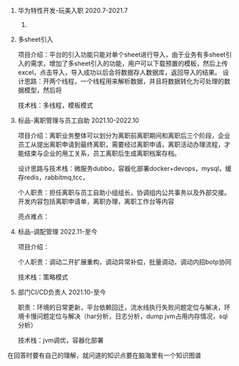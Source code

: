1. 华为特性开发-玩美入职  2020.7-2021.7

   1. 

2. 多sheet引入

   项目介绍：平台的引入功能只能对单个sheet进行导入，由于业务有多sheet引入的需求，增加了多sheet引入的功能，用户可以下载预置的模板，然后上传excel，点击导入，导入成功以后会将数据存人数据库，返回导入的结果。
   设计思路：开两个线程，一个线程用来解析数据，并且将数据转化为可处理的数据模型，然后将

   技术栈：多线程，模板模式

3. 标品-离职管理与员工自助 2021.10-2022.10

   项目介绍：离职业务整体可以划分为离职前离职期间和离职后三个阶段，企业员工从提出离职申请到最终离职，需要经过离职申请，离职活动办理流程，才能结束与企业的用工关系，员工离职后生成离职档案存档。

   设计思路与技术栈：微服务dubbo，容器化部署docker+devops，mysql，缓存redis，rabbitmq,tcc，

   个人职责：担任离职与员工自助小组组长，协调组内公共事务以及外部交接。开发内容包括离职申请单，离职办理，离职工作台等内容

   亮点难点：

4. 标品-调配管理 2022.11-至今

   项目介绍：

   个人职责：调动二开扩展重构，调动异常补偿，批量调动，调动内招botp协同

   技术栈：策略模式

5. 部门CI/CD负责人 2021.10-至今

   职责：环境的日常更新，平台依赖回迁，流水线执行失败问题定位与解决，环境卡慢问题定位与解决（har分析，日志分析，dump jvm占用内存情况，sql分析）

   技术栈：jvm调优，容器化部署







在回答时要有自己的理解，就问道的知识点要在脑海里有一个知识图谱